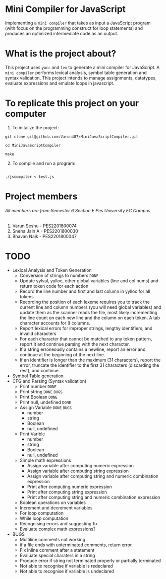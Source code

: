 # Mini Compiler for JavaScript

Implementing a ```mini compiler``` that takes as input a JavaScript program (with focus on the programming construct for loop statements) and produces an optimized intermediate code as an output.

# What is the project about?

This project uses ```yacc``` and ```lex``` to generate a mini compiler for JavaScript. A ```mini compiler``` performs lexical analysis, symbol table generation and syntax validation. This project intends to manage assignments, datatypes, evaluate expressions and emulate loops in javascript.

# To replicate this project on your computer
1. To initalize the project:
```
git clone git@github.com:Varun487/MiniJavaScriptCompiler.git

cd MiniJavaScriptCompiler

make

```
2. To compile and run a program:
```

./jscompiler < test.js

```

# Project members

###### All members are from Semester 6 Section E Pes University EC Campus

1. Varun Seshu - PES2201800074
2. Sneha Jain A - PES2201800030
3. Bhavan Naik - PES2201800047

# TODO
- Lexical Analysis and Token Generation
	- Conversion of strings to numbers ```DONE```
	- Update yylval, yylloc, other global variables (line and col nums) and return token code for each action
	- Record the line number and first and last column in yylloc for all tokens
	- Recording the position of each lexeme requires you to track the current line and column numbers (you will need global variables) and update them as the scanner reads the file, most likely incrementing the line count on each new line and the column on each token. A tab character accounts for 8 columns.
	- Report lexical errors for improper strings, lengthy identifiers, and invalid characters
	- For each character that cannot be matched to any token pattern, report it and continue parsing with the next character.
	- If a string erroneously contains a newline, report an error and continue at the beginning of the next line.
	- If an identifier is longer than the maximum (31 characters), report the error, truncate the identifier to the first 31 characters (discarding the rest), and continue.
- Symbol Table generation
- CFG and Parsing (Syntax validation)
	- Print number ```DONE```
	- Print string ```DONE``` ```BUGS```
	- Print Boolean ```DONE```
	- Print null, undefined ```DONE```
	- Assign Variable ```DONE``` ```BUGS```
		- number
		- string
		- Boolean
		- null, undefined
	- Print Varible
		- number
		- string
		- Boolean
		- null, undefined
	- Simple math expressions
		- Assign variable after computing numeric expression
		- Assign variable after computing string expression
		- Assign variable after computing string and numeric combination expression
		- Print after computing numeric expression
		- Print after computing string expression
		- Print after computing string and numeric combination expression		
	- Boolean operations on variables
	- Increment and decrement variables
	- For loop computation
	- While loop computation
	- Recognising errors and suggesting fix
	- Evaluate complex math expressions?
- BUGS
	- Multiline comments not working
	- if a file ends with unterminated comments, return error
	- Fix Inline comment after a statement
	- Evaluate special charaters in a string
	- Produce error if string not terminated properly or partially terminated
	- Not able to recognise if variable is redeclared
	- Not able to recognise if variable is undeclared
